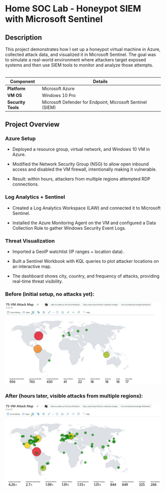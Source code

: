 <h1>Home SOC Lab - Honeypot SIEM with Microsoft Sentinel</h1>

<h2>Description</h2>
This project demonstrates how I set up a honeypot virtual machine in Azure, collected attack data, and visualized it in Microsoft Sentinel. 
The goal was to simulate a real-world environment where attackers target exposed systems and then use SIEM tools to monitor and analyze those attempts.
<br />
<br />
  
| Component          | Details                                                        |  
|--------------------|----------------------------------------------------------------|
| **Platform**       | Microsoft Azure                                                |
| **VM OS**          | Windows 10 Pro                                                 |
| **Security Tools** | Microsoft Defender for Endpoint, Microsoft Sentinel (SIEM)     |

<h2>Project Overview</h2>

<h3>Azure Setup</h3>

- Deployed a resource group, virtual network, and Windows 10 VM in Azure.

- Modified the Network Security Group (NSG) to allow open inbound access and disabled the VM firewall, intentionally making it vulnerable.

- Result: within hours, attackers from multiple regions attempted RDP connections.

<h3>Log Analytics + Sentinel</h3>

- Created a Log Analytics Workspace (LAW) and connected it to Microsoft Sentinel.

- Installed the Azure Monitoring Agent on the VM and configured a Data Collection Rule to gather Windows Security Event Logs.

<h3>Threat Visualization</h3>

- Imported a GeoIP watchlist (IP ranges + location data).

- Built a Sentinel Workbook with KQL queries to plot attacker locations on an interactive map.

- The dashboard shows city, country, and frequency of attacks, providing real-time threat visibility.

<h3>Before (initial setup, no attacks yet):</h3>

<p align="center">
  <img src="map 01.png" width="600">
</p>

<h3>After (hours later, visible attacks from multiple regions):</h3>

<p align="center">
  <img src="map 02.png" width="600">
</p>

<!--
 ```diff
- text in red
+ text in green
! text in orange
# text in gray
@@ text in purple (and bold)@@
```
--!>
